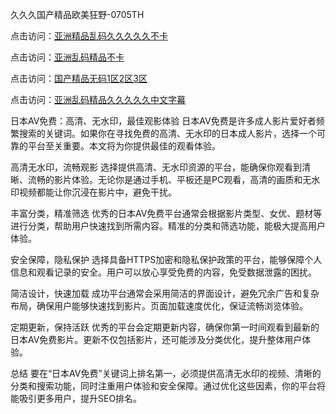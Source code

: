 久久久国产精品欧美狂野-0705TH

点击访问：<a href="https://rtj-3zo.pages.dev/">亚洲精品乱码久久久久久不卡</a>

点击访问：<a href="https://bsdf-5f5.pages.dev/">亚洲乱码精品不卡</a>

点击访问：<a href="https://bered.pages.dev/">国产精品无码1区2区3区</a>

点击访问：<a href="https://gfd-5xg.pages.dev/">亚洲乱码精品久久久久久中文字幕</a>



日本AV免费：高清、无水印，最佳观影体验
日本AV免费是许多成人影片爱好者频繁搜索的关键词。如果你在寻找免费的高清、无水印的日本成人影片，选择一个可靠的平台至关重要。本文将为你提供最佳的观看体验。

高清无水印，流畅观影
选择提供高清、无水印资源的平台，能确保你观看到清晰、流畅的影片体验。无论你是通过手机、平板还是PC观看，高清的画质和无水印视频都能让你沉浸在影片中，避免干扰。

丰富分类，精准筛选
优秀的日本AV免费平台通常会根据影片类型、女优、题材等进行分类，帮助用户快速找到所需内容。精准的分类和筛选功能，能极大提高用户体验。

安全保障，隐私保护
选择具备HTTPS加密和隐私保护政策的平台，能够保障个人信息和观看记录的安全。用户可以放心享受免费的内容，免受数据泄露的困扰。

简洁设计，快速加载
成功平台通常会采用简洁的界面设计，避免冗余广告和复杂布局，确保用户能够快速找到影片。页面加载速度优化，保证流畅浏览体验。

定期更新，保持活跃
优秀的平台会定期更新内容，确保你第一时间观看到最新的日本AV免费影片。更新不仅包括影片，还可能涉及分类优化，提升整体用户体验。

总结
要在“日本AV免费”关键词上排名第一，必须提供高清无水印的视频、清晰的分类和搜索功能，同时注重用户体验和安全保障。通过优化这些因素，你的平台将能吸引更多用户，提升SEO排名。









<span style="display:none;">[Canonical link]( https://github.com/tk6845263/872478 ）</span>
